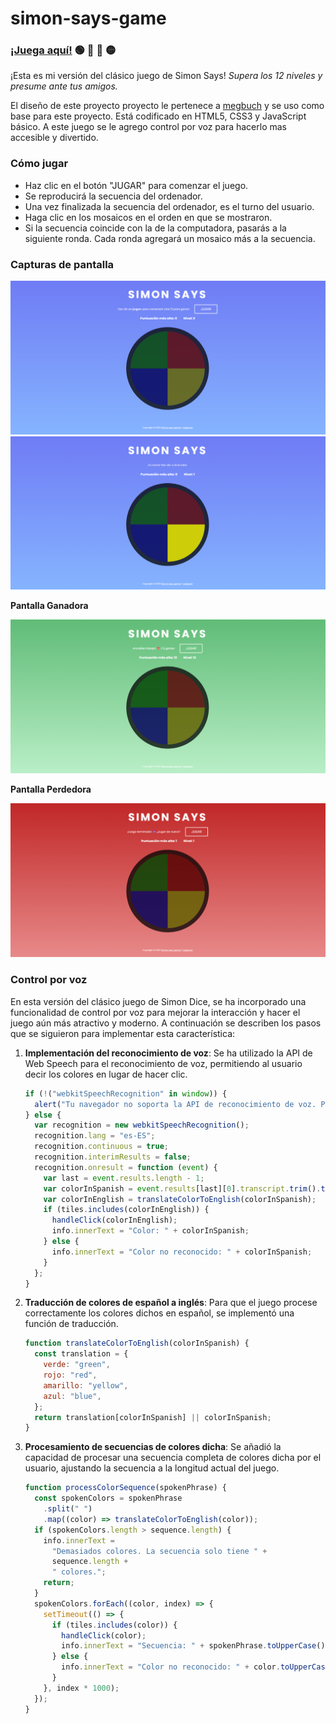 # simon-says-game

### <b><a href="https://bardirl.github.io/simon-says-game">¡Juega aquí!</a></b> 🟢 🔴 🔵 🟡

<p>¡Esta es mi versión del clásico juego de Simon Says! <em>Supera los 12 niveles y presume ante tus amigos.</em></p>
<p>El diseño de este proyecto proyecto le pertenece a <a href="https://github.com/megbuch/simon-says-game">megbuch<a/> y se uso como base para este proyecto. Está codificado en HTML5, CSS3 y JavaScript básico. A este juego se le agrego control por voz para hacerlo mas accesible y divertido.
​</p>

<h3>Cómo jugar</h3>
<ul>
   <li>Haz clic en el botón "JUGAR" para comenzar el juego.</li>
   <li>Se reproducirá la secuencia del ordenador.</li>
   <li>Una vez finalizada la secuencia del ordenador, es el turno del usuario.</li>
   <li>Haga clic en los mosaicos en el orden en que se mostraron.</li>
   <li>Si la secuencia coincide con la de la computadora, pasarás a la siguiente ronda. Cada ronda agregará un mosaico más a la secuencia.</li>
</ul>

<h3>Capturas de pantalla</h3>
 
![1](./img/screenshots/Captura%20de%20pantalla%202024-02-15%20073050.png)
![2](./img/screenshots/Captura%20de%20pantalla%202024-02-15%20073139.png)

<b>Pantalla Ganadora</b>

![3](./img/screenshots/Captura%20de%20pantalla%202024-02-15%20075946.png)

<b>Pantalla Perdedora</b>

![4](./img/screenshots/Captura%20de%20pantalla%202024-02-15%20073207.png)

<h3>Control por voz</h3>

En esta versión del clásico juego de Simon Dice, se ha incorporado una funcionalidad de control por voz para mejorar la interacción y hacer el juego aún más atractivo y moderno. A continuación se describen los pasos que se siguieron para implementar esta característica:

1. **Implementación del reconocimiento de voz**:
   Se ha utilizado la API de Web Speech para el reconocimiento de voz, permitiendo al usuario decir los colores en lugar de hacer clic.
   ```js
   if (!("webkitSpeechRecognition" in window)) {
     alert("Tu navegador no soporta la API de reconocimiento de voz. Prueba con Google Chrome.");
   } else {
     var recognition = new webkitSpeechRecognition();
     recognition.lang = "es-ES";
     recognition.continuous = true;
     recognition.interimResults = false;
     recognition.onresult = function (event) {
       var last = event.results.length - 1;
       var colorInSpanish = event.results[last][0].transcript.trim().toLowerCase();
       var colorInEnglish = translateColorToEnglish(colorInSpanish);
       if (tiles.includes(colorInEnglish)) {
         handleClick(colorInEnglish);
         info.innerText = "Color: " + colorInSpanish;
       } else {
         info.innerText = "Color no reconocido: " + colorInSpanish;
       }
     };
   }
   ```
2. **Traducción de colores de español a inglés**:
   Para que el juego procese correctamente los colores dichos en español, se implementó una función de traducción.
   ```js
   function translateColorToEnglish(colorInSpanish) {
     const translation = {
       verde: "green",
       rojo: "red",
       amarillo: "yellow",
       azul: "blue",
     };
     return translation[colorInSpanish] || colorInSpanish;
   }
   ```

3. **Procesamiento de secuencias de colores dicha**:
   Se añadió la capacidad de procesar una secuencia completa de colores dicha por el usuario, ajustando la secuencia a la longitud actual del juego.
   ```js
   function processColorSequence(spokenPhrase) {
     const spokenColors = spokenPhrase
       .split(" ")
       .map((color) => translateColorToEnglish(color));
     if (spokenColors.length > sequence.length) {
       info.innerText =
         "Demasiados colores. La secuencia solo tiene " +
         sequence.length +
         " colores.";
       return;
     }
     spokenColors.forEach((color, index) => {
       setTimeout(() => {
         if (tiles.includes(color)) {
           handleClick(color);
           info.innerText = "Secuencia: " + spokenPhrase.toUpperCase();
         } else {
           info.innerText = "Color no reconocido: " + color.toUpperCase();
         }
       }, index * 1000);
     });
   }
